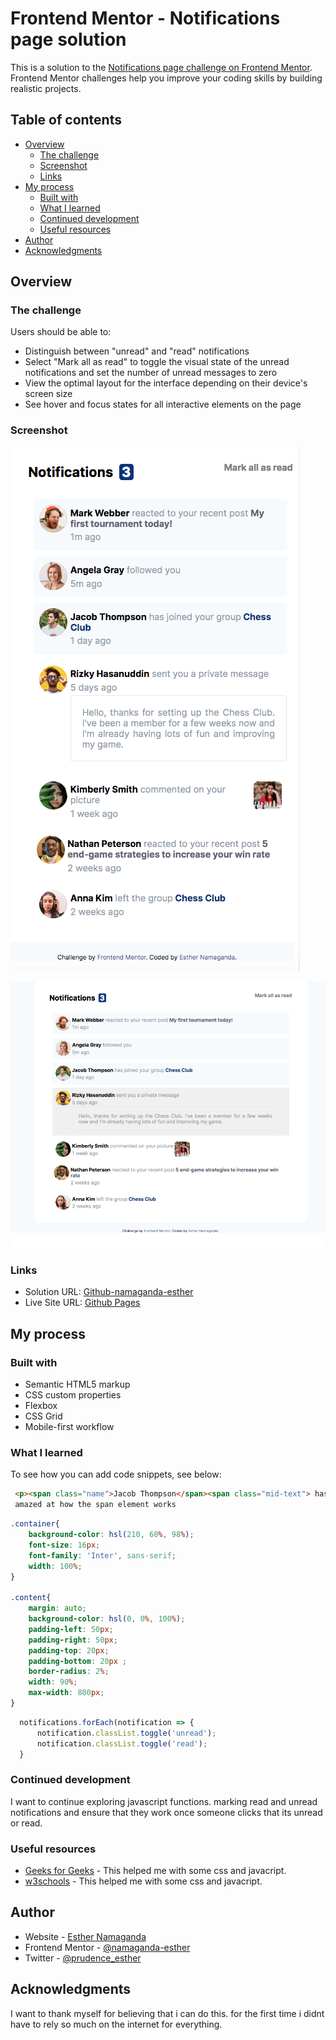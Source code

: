 # Frontend Mentor - Notifications page solution

This is a solution to the [Notifications page challenge on Frontend Mentor](https://www.frontendmentor.io/challenges/notifications-page-DqK5QAmKbC). Frontend Mentor challenges help you improve your coding skills by building realistic projects. 

## Table of contents

- [Overview](#overview)
  - [The challenge](#the-challenge)
  - [Screenshot](#screenshot)
  - [Links](#links)
- [My process](#my-process)
  - [Built with](#built-with)
  - [What I learned](#what-i-learned)
  - [Continued development](#continued-development)
  - [Useful resources](#useful-resources)
- [Author](#author)
- [Acknowledgments](#acknowledgments)


## Overview

### The challenge

Users should be able to:

- Distinguish between "unread" and "read" notifications
- Select "Mark all as read" to toggle the visual state of the unread notifications and set the number of unread messages to zero
- View the optimal layout for the interface depending on their device's screen size
- See hover and focus states for all interactive elements on the page

### Screenshot

![](./phoneScreenshoot.png)

![](./desktopScreenshoot.png)


### Links

- Solution URL: [Github-namaganda-esther](https://github.com/namaganda-esther/Frontend-mentor-challenges-folder/tree/main/notifications-page-main)
- Live Site URL: [Github Pages](https://namaganda-esther.github.io/Frontend-mentor-challenges-folder/)

## My process

### Built with

- Semantic HTML5 markup
- CSS custom properties
- Flexbox
- CSS Grid
- Mobile-first workflow


### What I learned


To see how you can add code snippets, see below:

```html
 <p><span class="name">Jacob Thompson</span><span class="mid-text"> has joined your group</span><span class="chess"> Chess Club</span><span class="dot"></span></p>
 amazed at how the span element works
```

```css
.container{
    background-color: hsl(210, 60%, 98%);
    font-size: 16px;
    font-family: 'Inter', sans-serif;
    width: 100%;
}

.content{
    margin: auto;
    background-color: hsl(0, 0%, 100%);
    padding-left: 50px;
    padding-right: 50px;
    padding-top: 20px;
    padding-bottom: 20px ;
    border-radius: 2%;
    width: 90%;
    max-width: 800px;
}
```

```js
  notifications.forEach(notification => {
      notification.classList.toggle('unread');
      notification.classList.toggle('read');
  }
```



### Continued development

I want to continue exploring javascript functions. marking read and unread notifications and ensure that they work once someone clicks that its unread or read.



### Useful resources

- [Geeks for Geeks](https://www.geeksforgeeks.org/) - This helped me with some css and javacript.
- [w3schools](https://www.w3schools.com/) - This helped me with some css and javacript.


## Author

- Website - [Esther Namaganda](https://www.your-site.com)
- Frontend Mentor - [@namaganda-esther](https://www.frontendmentor.io/profile/namaganda-esther)
- Twitter - [@prudence_esther](https://www.twitter.com/prudence_esther)



## Acknowledgments
I want to thank myself for believing that i can do this. for the first time i didnt have to rely so much on the internet for everything.


